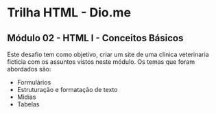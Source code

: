 # Trilha HTML - Dio.me
## Módulo 02 - HTML I - Conceitos Básicos

Este desafio tem como objetivo, criar um site de uma clinica veterinaria ficticia com os assuntos vistos neste módulo. Os temas que foram abordados são:
- Formulários
- Estruturação e formatação de texto
- Mídias
- Tabelas
